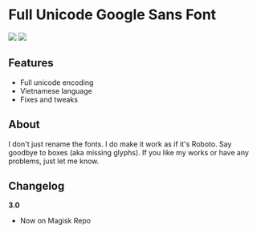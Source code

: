 # Full Unicode Google Sans Font
<img src="https://img.shields.io/badge/Version-3.0-brightgreen.svg"> <a href="https://forum.xda-developers.com/apps/magisk/font-headline-fonts-nongthaihoang-t3886349"><img src="https://img.shields.io/badge/XDA-Thread-orange.svg"></a>

## Features
- Full unicode encoding
- Vietnamese language
- Fixes and tweaks

## About
I don't just rename the fonts. I do make it work as if it's Roboto. Say goodbye to boxes (aka missing glyphs).
If you like my works or have any problems, just let me know.

## Changelog
**3.0**
- Now on Magisk Repo

